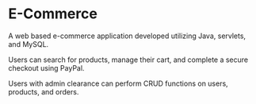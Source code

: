 # E-Commerce

A web based e-commerce application developed utilizing Java, servlets, and MySQL.

Users can search for products, manage their cart, and complete a secure checkout using PayPal.

Users with admin clearance can perform CRUD functions on users, products, and orders.
